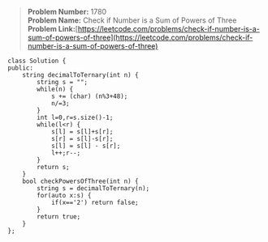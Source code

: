> **Problem Number:** 1780 <br>
> **Problem Name:** Check if Number is a Sum of Powers of Three <br>
> **Problem Link:**[https://leetcode.com/problems/check-if-number-is-a-sum-of-powers-of-three](https://leetcode.com/problems/check-if-number-is-a-sum-of-powers-of-three) <br>

    class Solution {
    public:
        string decimalToTernary(int n) {
            string s = "";
            while(n) {
                s += (char) (n%3+48);
                n/=3;
            }
            int l=0,r=s.size()-1;
            while(l<r) {
                s[l] = s[l]+s[r];
                s[r] = s[l]-s[r];
                s[l] = s[l] - s[r];
                l++;r--;
            }
            return s;
        }
        bool checkPowersOfThree(int n) {
            string s = decimalToTernary(n);
            for(auto x:s) {
                if(x=='2') return false;
            }
            return true;
        }
    };